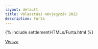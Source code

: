 ```yaml
---
layout: default
title: Választási névjegyzék 2022
description: Furta
---
```


{% include settlementHTMLs/Furta.html %}

[Vissza](../)